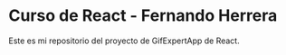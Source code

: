 # Curso de React - Fernando Herrera

Este es mi repositorio del proyecto de GifExpertApp de React.

